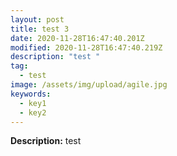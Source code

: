 ```yaml
---
layout: post
title: test 3
date: 2020-11-28T16:47:40.201Z
modified: 2020-11-28T16:47:40.219Z
description: "test "
tag:
  - test
image: /assets/img/upload/agile.jpg
keywords:
  - key1
  - key2
---
```

**Description:** test